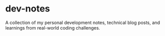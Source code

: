 # dev-notes
A collection of my personal development notes, technical blog posts, and learnings from real-world coding challenges.
